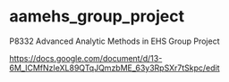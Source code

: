 # aamehs_group_project
P8332 Advanced Analytic Methods in EHS Group Project 

https://docs.google.com/document/d/13-6M_ICMfNzIeXL89QTqJQmzbME_63y3RpSXr7tSkpc/edit
